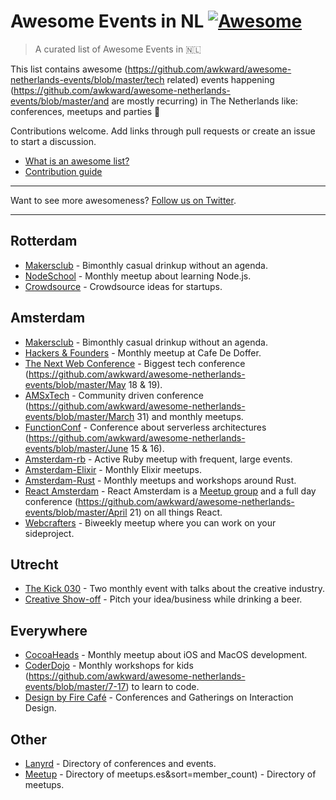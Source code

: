 # Awesome Events in NL [![Awesome](https://cdn.rawgit.com/sindresorhus/awesome/d7305f38d29fed78fa85652e3a63e154dd8e8829/media/badge.svg)](https://github.com/sindresorhus/awesome)

> A curated list of Awesome Events in 🇳🇱

This list contains awesome (https://github.com/awkward/awesome-netherlands-events/blob/master/tech related) events happening (https://github.com/awkward/awesome-netherlands-events/blob/master/and are mostly recurring) in The Netherlands like: conferences, meetups and parties 🎉 

Contributions welcome. Add links through pull requests or create an issue to start a discussion.
- [What is an awesome list?](https://github.com/sindresorhus/awesome)
- [Contribution guide](https://github.com/awkward/awesome-netherlands-events/blob/master/contributing.md)

---

Want to see more awesomeness? [Follow us on Twitter](https://twitter.com/madeawkward).


---

## Rotterdam
- [Makersclub](http://makersclubrdam.com/) - Bimonthly casual drinkup without an agenda.
- [NodeSchool](http://www.meetup.com/nodeschool-rotterdam/) - Monthly meetup about learning Node.js.
- [Crowdsource](http://rdamsenieuwe.nl/thema/crowd-force) - Crowdsource ideas for startups.

## Amsterdam
- [Makersclub](http://makersclubams.com/) - Bimonthly casual drinkup without an agenda.
- [Hackers & Founders](https://www.meetup.com/Hackers-and-Founders-Amsterdam-NL/) - Monthly meetup at Cafe De Doffer.
- [The Next Web Conference](https://github.com/awkward/awesome-netherlands-events/blob/master/https://thenextweb.com/conference) - Biggest tech conference (https://github.com/awkward/awesome-netherlands-events/blob/master/May 18 & 19).
- [AMSxTech](https://github.com/awkward/awesome-netherlands-events/blob/master/http://amsxtech.com/) - Community driven conference (https://github.com/awkward/awesome-netherlands-events/blob/master/March 31) and monthly meetups.
- [FunctionConf](https://github.com/awkward/awesome-netherlands-events/blob/master/https://functionconf.io/) - Conference about serverless architectures (https://github.com/awkward/awesome-netherlands-events/blob/master/June 15 & 16).
- [Amsterdam-rb](https://www.meetup.com/amsterdam-rb/) - Active Ruby meetup with frequent, large events.
- [Amsterdam-Elixir](https://www.meetup.com/Amsterdam-Elixir) - Monthly Elixir meetups.
- [Amsterdam-Rust](https://www.meetup.com/Rust-Amsterdam) - Monthly meetups and workshops around Rust.
- [React Amsterdam](https://github.com/awkward/awesome-netherlands-events/blob/master/https://react.amsterdam) - React Amsterdam is a [Meetup group](https://github.com/awkward/awesome-netherlands-events/blob/master/https://www.meetup.com/React-Amsterdam/) and a full day conference (https://github.com/awkward/awesome-netherlands-events/blob/master/April 21) on all things React.
- [Webcrafters](https://webcrafters.xyz) - Biweekly meetup where you can work on your sideproject.

## Utrecht
- [The Kick 030](http://www.thekick030.nl) - Two monthly event with talks about the creative industry.
- [Creative Show-off](http://creativeshowoff.nl) - Pitch your idea/business while drinking a beer.

## Everywhere
- [CocoaHeads](https://www.meetup.com/CocoaHeadsNL/) - Monthly meetup about iOS and MacOS development.
- [CoderDojo](https://github.com/awkward/awesome-netherlands-events/blob/master/https://coderdojo.nl) - Monthly workshops for kids (https://github.com/awkward/awesome-netherlands-events/blob/master/7-17) to learn to code.
- [Design by Fire Café](https://www.designbyfire.nl) - Conferences and Gatherings on Interaction Design.

## Other
- [Lanyrd](http://lanyrd.com/places/netherlands/) - Directory of conferences and events.
- [Meetup](https://www.meetup.com/find/?allMeetups=false&keywords=tech&radius=100&userFreeform=netherlands&gcResults=Netherlands%3ANL%3Anull%3Anull%3Anull%3Anull%3Anull%3A52.132633%3A5.2912659999999505&change=yes&sort=member_count) - Directory of meetups.es&sort=member_count) - Directory of meetups.